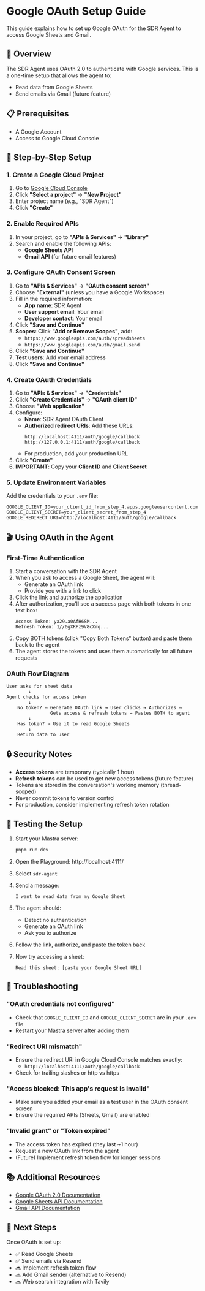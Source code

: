 # Google OAuth Setup Guide

This guide explains how to set up Google OAuth for the SDR Agent to access Google Sheets and Gmail.

## 🎯 Overview

The SDR Agent uses OAuth 2.0 to authenticate with Google services. This is a one-time setup that allows the agent to:
- Read data from Google Sheets
- Send emails via Gmail (future feature)

## 📋 Prerequisites

- A Google Account
- Access to Google Cloud Console

## 🚀 Step-by-Step Setup

### 1. Create a Google Cloud Project

1. Go to [Google Cloud Console](https://console.cloud.google.com/)
2. Click **"Select a project"** → **"New Project"**
3. Enter project name (e.g., "SDR Agent")
4. Click **"Create"**

### 2. Enable Required APIs

1. In your project, go to **"APIs & Services"** → **"Library"**
2. Search and enable the following APIs:
   - **Google Sheets API**
   - **Gmail API** (for future email features)

### 3. Configure OAuth Consent Screen

1. Go to **"APIs & Services"** → **"OAuth consent screen"**
2. Choose **"External"** (unless you have a Google Workspace)
3. Fill in the required information:
   - **App name**: SDR Agent
   - **User support email**: Your email
   - **Developer contact**: Your email
4. Click **"Save and Continue"**
5. **Scopes**: Click **"Add or Remove Scopes"**, add:
   - `https://www.googleapis.com/auth/spreadsheets`
   - `https://www.googleapis.com/auth/gmail.send`
6. Click **"Save and Continue"**
7. **Test users**: Add your email address
8. Click **"Save and Continue"**

### 4. Create OAuth Credentials

1. Go to **"APIs & Services"** → **"Credentials"**
2. Click **"Create Credentials"** → **"OAuth client ID"**
3. Choose **"Web application"**
4. Configure:
   - **Name**: SDR Agent OAuth Client
   - **Authorized redirect URIs**: Add these URLs:
     ```
     http://localhost:4111/auth/google/callback
     http://127.0.0.1:4111/auth/google/callback
     ```
   - For production, add your production URL
5. Click **"Create"**
6. **IMPORTANT**: Copy your **Client ID** and **Client Secret**

### 5. Update Environment Variables

Add the credentials to your `.env` file:

```env
GOOGLE_CLIENT_ID=your_client_id_from_step_4.apps.googleusercontent.com
GOOGLE_CLIENT_SECRET=your_client_secret_from_step_4
GOOGLE_REDIRECT_URI=http://localhost:4111/auth/google/callback
```

## 🎬 Using OAuth in the Agent

### First-Time Authentication

1. Start a conversation with the SDR Agent
2. When you ask to access a Google Sheet, the agent will:
   - Generate an OAuth link
   - Provide you with a link to click
3. Click the link and authorize the application
4. After authorization, you'll see a success page with both tokens in one text box:
   ```
   Access Token: ya29.a0AfH6SM...
   Refresh Token: 1//0gXRPz9V8cXrq...
   ```
5. Copy BOTH tokens (click "Copy Both Tokens" button) and paste them back to the agent
6. The agent stores the tokens and uses them automatically for all future requests

### OAuth Flow Diagram

```
User asks for sheet data
        ↓
Agent checks for access token
        ↓
    No token? → Generate OAuth link → User clicks → Authorizes → 
                Gets access & refresh tokens → Pastes BOTH to agent
        ↓
    Has token? → Use it to read Google Sheets
        ↓
    Return data to user
```

## 🔒 Security Notes

- **Access tokens** are temporary (typically 1 hour)
- **Refresh tokens** can be used to get new access tokens (future feature)
- Tokens are stored in the conversation's working memory (thread-scoped)
- Never commit tokens to version control
- For production, consider implementing refresh token rotation

## 🧪 Testing the Setup

1. Start your Mastra server:
   ```bash
   pnpm run dev
   ```

2. Open the Playground: http://localhost:4111/

3. Select `sdr-agent`

4. Send a message:
   ```
   I want to read data from my Google Sheet
   ```

5. The agent should:
   - Detect no authentication
   - Generate an OAuth link
   - Ask you to authorize

6. Follow the link, authorize, and paste the token back

7. Now try accessing a sheet:
   ```
   Read this sheet: [paste your Google Sheet URL]
   ```

## 🐛 Troubleshooting

### "OAuth credentials not configured"
- Check that `GOOGLE_CLIENT_ID` and `GOOGLE_CLIENT_SECRET` are in your `.env` file
- Restart your Mastra server after adding them

### "Redirect URI mismatch"
- Ensure the redirect URI in Google Cloud Console matches exactly:
  - `http://localhost:4111/auth/google/callback`
- Check for trailing slashes or http vs https

### "Access blocked: This app's request is invalid"
- Make sure you added your email as a test user in the OAuth consent screen
- Ensure the required APIs (Sheets, Gmail) are enabled

### "Invalid grant" or "Token expired"
- The access token has expired (they last ~1 hour)
- Request a new OAuth link from the agent
- (Future) Implement refresh token flow for longer sessions

## 📚 Additional Resources

- [Google OAuth 2.0 Documentation](https://developers.google.com/identity/protocols/oauth2)
- [Google Sheets API Documentation](https://developers.google.com/sheets/api)
- [Gmail API Documentation](https://developers.google.com/gmail/api)

## 🎉 Next Steps

Once OAuth is set up:
- ✅ Read Google Sheets
- ✅ Send emails via Resend
- 🔜 Implement refresh token flow
- 🔜 Add Gmail sender (alternative to Resend)
- 🔜 Web search integration with Tavily

